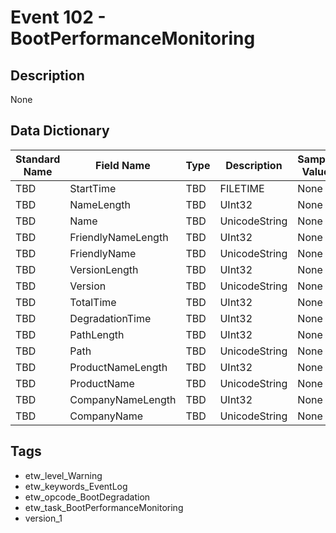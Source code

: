 # Event 102 - BootPerformanceMonitoring

## Description
None

## Data Dictionary
|Standard Name|Field Name|Type|Description|Sample Value|
|---|---|---|---|---|
|TBD|StartTime|TBD|FILETIME|None|None|
|TBD|NameLength|TBD|UInt32|None|None|
|TBD|Name|TBD|UnicodeString|None|None|
|TBD|FriendlyNameLength|TBD|UInt32|None|None|
|TBD|FriendlyName|TBD|UnicodeString|None|None|
|TBD|VersionLength|TBD|UInt32|None|None|
|TBD|Version|TBD|UnicodeString|None|None|
|TBD|TotalTime|TBD|UInt32|None|None|
|TBD|DegradationTime|TBD|UInt32|None|None|
|TBD|PathLength|TBD|UInt32|None|None|
|TBD|Path|TBD|UnicodeString|None|None|
|TBD|ProductNameLength|TBD|UInt32|None|None|
|TBD|ProductName|TBD|UnicodeString|None|None|
|TBD|CompanyNameLength|TBD|UInt32|None|None|
|TBD|CompanyName|TBD|UnicodeString|None|None|

## Tags
* etw_level_Warning
* etw_keywords_EventLog
* etw_opcode_BootDegradation
* etw_task_BootPerformanceMonitoring
* version_1